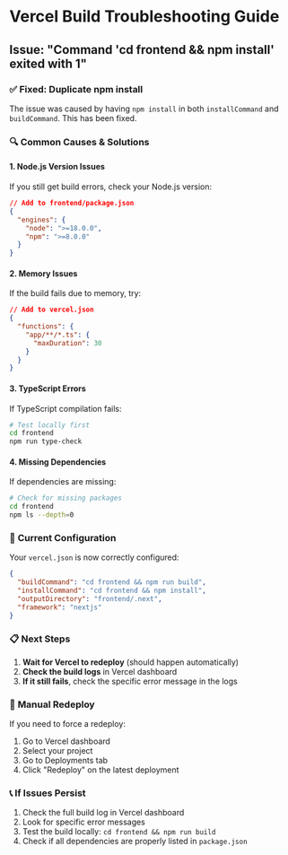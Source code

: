 # Vercel Build Troubleshooting Guide

## Issue: "Command 'cd frontend && npm install' exited with 1"

### ✅ **Fixed: Duplicate npm install**
The issue was caused by having `npm install` in both `installCommand` and `buildCommand`. This has been fixed.

### 🔍 **Common Causes & Solutions**

#### 1. **Node.js Version Issues**
If you still get build errors, check your Node.js version:

```json
// Add to frontend/package.json
{
  "engines": {
    "node": ">=18.0.0",
    "npm": ">=8.0.0"
  }
}
```

#### 2. **Memory Issues**
If the build fails due to memory, try:

```json
// Add to vercel.json
{
  "functions": {
    "app/**/*.ts": {
      "maxDuration": 30
    }
  }
}
```

#### 3. **TypeScript Errors**
If TypeScript compilation fails:

```bash
# Test locally first
cd frontend
npm run type-check
```

#### 4. **Missing Dependencies**
If dependencies are missing:

```bash
# Check for missing packages
cd frontend
npm ls --depth=0
```

### 🚀 **Current Configuration**

Your `vercel.json` is now correctly configured:

```json
{
  "buildCommand": "cd frontend && npm run build",
  "installCommand": "cd frontend && npm install",
  "outputDirectory": "frontend/.next",
  "framework": "nextjs"
}
```

### 📋 **Next Steps**

1. **Wait for Vercel to redeploy** (should happen automatically)
2. **Check the build logs** in Vercel dashboard
3. **If it still fails**, check the specific error message in the logs

### 🔧 **Manual Redeploy**

If you need to force a redeploy:

1. Go to Vercel dashboard
2. Select your project
3. Go to Deployments tab
4. Click "Redeploy" on the latest deployment

### 📞 **If Issues Persist**

1. Check the full build log in Vercel dashboard
2. Look for specific error messages
3. Test the build locally: `cd frontend && npm run build`
4. Check if all dependencies are properly listed in `package.json` 